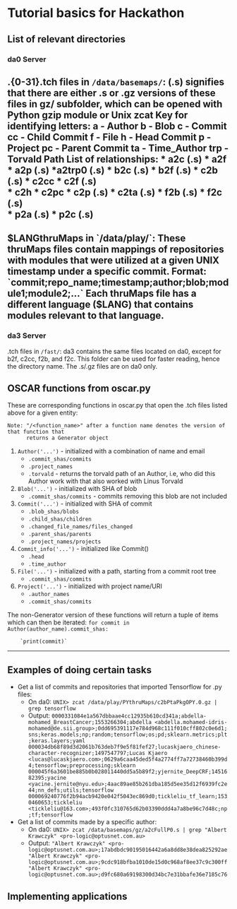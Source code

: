 # Tutorial basics for Hackathon

## List of relevant directories
### da0 Server
<relationship>.{0-31}.tch files in `/data/basemaps/`:
	(.s) signifies that there are either .s or .gz versions of these files in gz/ subfolder, 
	which can be opened with Python gzip module or Unix zcat
	Key for identifying letters:
		a  - Author
		b  - Blob
		c  - Commit
		cc - Child Commit
		f  - File
		h  - Head Commit
		p  - Project
		pc - Parent Commit
		ta - Time_Author
		trp - Torvald Path
	List of relationships:
	* a2c (.s)	* a2f		* a2p (.s)		*a2trp0 (.s)
	* b2c (.s)	* b2f (.s)
	* c2b (.s)	* c2cc		* c2f (.s)		
	* c2h		* c2pc		* c2p (.s)		* c2ta (.s)
	* f2b (.s)	* f2c (.s)		
	* p2a (.s)	* p2c (.s)
------
$LANGthruMaps in `/data/play/`:
		These thruMaps files contain mappings of repositories with modules that were utilized at a given UNIX timestamp under a specific commit.
		Format: `commit;repo_name;timestamp;author;blob;module1;module2;...`
		Each thruMaps file has a different language ($LANG) that contains modules relevant to that language.
------
### da3 Server
.tch files in `/fast/`:
		da3 contains the same files located on da0, except for b2f, c2cc, f2b, and f2c.
		This folder can be used for faster reading, hence the directory name.
		The .s/.gz files are on da0 only.

## OSCAR functions from oscar.py
These are corresponding functions in oscar.py that open the .tch files listed above for a given entity:

	Note: "/<function_name>" after a function name denotes the version of that function that 
		  returns a Generator object  

1. `Author('...')`  - initialized with a combination of name and email
	* `.commit_shas/commits`
	* `.project_names`
	* `.torvald` - returns the torvald path of an Author, i.e, who did this Author work
				 with that also worked with Linus Torvald
2. `Blob('...')` -  initialized with SHA of blob
	* `.commit_shas/commits` - commits removing this blob are not included
3. `Commit('...')` - initialized with SHA of commit
	* `.blob_shas/blobs`
	* `.child_shas/children`
	* `.changed_file_names/files_changed`
	* `.parent_shas/parents`
	* `.project_names/projects`
4. `Commit_info('...')` - initialized like Commit()
	* `.head`
	* `.time_author`
5. `File('...')` - initialized with a path, starting from a commit root tree
	* `.commit_shas/commits`
6. `Project('...')` - initialized with project name/URI
	* `.author_names`
	* `.commit_shas/commits`

The non-Generator version of these functions will return a tuple of items which can 
then be iterated:
	`for commit in Author(author_name).commit_shas:`

		`print(commit)`
------
## Examples of doing certain tasks
* Get a list of commits and repositories that imported Tensorflow for .py files:
	* On da0: `UNIX> zcat /data/play/PYthruMaps/c2bPtaPkgOPY.0.gz | grep tensorflow`
	* Output: ```
			0000331084e1a567dbbaae4cc12935b610cd341a;abdella-mohamed_BreastCancer;1553266304;abdella <abdella.mohamed-idris-mohamed@de.sii.group>;0dd695391117e784d968c111f010cff802c0e6d1;sns;keras.models;np;random;tensorflow;os;pd;sklearn.metrics;plt;keras.layers;yaml
			000034db68f89d3d2061b763deb7f9e5f81fef27;lucaskjaero_chinese-character-recognizer;1497547797;Lucas Kjaero <lucas@lucaskjaero.com>;0629a6caa45ded5f4a2774ff7a72738460b399d4;tensorflow;preprocessing;sklearn
			000045f6a3601be885b0b028011440dd5a5b89f2;yjernite_DeepCRF;1451682395;yacine <yacine.jernite@nyu.edu>;4aac89ae85b261dba185d5ee35d12f6939fc2e44;nn_defs;utils;tensorflow
			000069240776f2b94acb9420e042f5043ec869d0;tickleliu_tf_learn;1530460653;tickleliu <tickleliu@163.com>;493f0fc310765d62b03390ddd4a7a8be96c7d48c;np;tf;tensorflow
			```
* Get a list of commits made by a specific author:
	* On da0: `UNIX> zcat /data/basemaps/gz/a2cFullP0.s | grep "Albert Krawczyk" <pro-logic@optusnet.com.au>` 
	* Output: ```
			"Albert Krawczyk" <pro-logic@optusnet.com.au>;17abdbdc90195016442a6a8dd8e38dea825292ae
			"Albert Krawczyk" <pro-logic@optusnet.com.au>;9cdc918bfba1010de15d0c968af8ee37c9c300ff
			"Albert Krawczyk" <pro-logic@optusnet.com.au>;d9fc680a69198300d34bc7e31bbafe36e7185c76
			```
	
## Implementing applications

